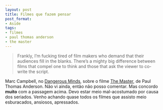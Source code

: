```yaml
---
layout: post
title: Filmes que fazem pensar
post_format:
- Aside
tags:
- filmes
- paul thomas anderson
- the master
---
```


> Frankly, I’m fucking tired of film makers who demand that their audiences fill in the blanks. There’s a mighty big difference between films that compel one to think and those that ask the viewer to co-write the script.

Marc Campbell, no [Dangerous Minds](http://dangerousminds.net/comments/the_master_it_aint_the_meter_its_the_motion), sobre o filme [The Master](http://en.wikipedia.org/wiki/The_Master_(2012_film)), de Paul Thomas Anderson. Não vi ainda, então não posso comentar. Mas concordo **muito** com a passagem acima. Devo estar meio mal-acostumado por causa dos seriados. Venho achando quase todos os filmes que assisto meio esburacados, ansiosos, apressados.

